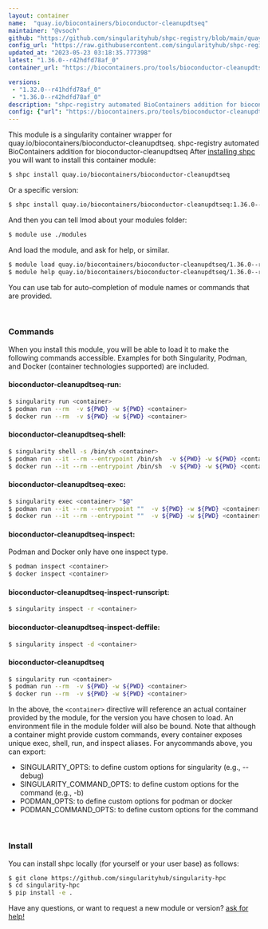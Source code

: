 ```yaml
---
layout: container
name:  "quay.io/biocontainers/bioconductor-cleanupdtseq"
maintainer: "@vsoch"
github: "https://github.com/singularityhub/shpc-registry/blob/main/quay.io/biocontainers/bioconductor-cleanupdtseq/container.yaml"
config_url: "https://raw.githubusercontent.com/singularityhub/shpc-registry/main/quay.io/biocontainers/bioconductor-cleanupdtseq/container.yaml"
updated_at: "2023-05-23 03:18:35.777398"
latest: "1.36.0--r42hdfd78af_0"
container_url: "https://biocontainers.pro/tools/bioconductor-cleanupdtseq"

versions:
 - "1.32.0--r41hdfd78af_0"
 - "1.36.0--r42hdfd78af_0"
description: "shpc-registry automated BioContainers addition for bioconductor-cleanupdtseq"
config: {"url": "https://biocontainers.pro/tools/bioconductor-cleanupdtseq", "maintainer": "@vsoch", "description": "shpc-registry automated BioContainers addition for bioconductor-cleanupdtseq", "latest": {"1.36.0--r42hdfd78af_0": "sha256:141bbe66586cad3ebd47825f3af839f14c60d58f5fc74d058c978deef745c401"}, "tags": {"1.32.0--r41hdfd78af_0": "sha256:8591744f7f053f53dc7b21efa54f484f65ac3dbb4d6163cc563c34dea5e6d173", "1.36.0--r42hdfd78af_0": "sha256:141bbe66586cad3ebd47825f3af839f14c60d58f5fc74d058c978deef745c401"}, "docker": "quay.io/biocontainers/bioconductor-cleanupdtseq"}
---
```


This module is a singularity container wrapper for quay.io/biocontainers/bioconductor-cleanupdtseq.
shpc-registry automated BioContainers addition for bioconductor-cleanupdtseq
After [installing shpc](#install) you will want to install this container module:


```bash
$ shpc install quay.io/biocontainers/bioconductor-cleanupdtseq
```

Or a specific version:

```bash
$ shpc install quay.io/biocontainers/bioconductor-cleanupdtseq:1.36.0--r42hdfd78af_0
```

And then you can tell lmod about your modules folder:

```bash
$ module use ./modules
```

And load the module, and ask for help, or similar.

```bash
$ module load quay.io/biocontainers/bioconductor-cleanupdtseq/1.36.0--r42hdfd78af_0
$ module help quay.io/biocontainers/bioconductor-cleanupdtseq/1.36.0--r42hdfd78af_0
```

You can use tab for auto-completion of module names or commands that are provided.

<br>

### Commands

When you install this module, you will be able to load it to make the following commands accessible.
Examples for both Singularity, Podman, and Docker (container technologies supported) are included.

#### bioconductor-cleanupdtseq-run:

```bash
$ singularity run <container>
$ podman run --rm  -v ${PWD} -w ${PWD} <container>
$ docker run --rm  -v ${PWD} -w ${PWD} <container>
```

#### bioconductor-cleanupdtseq-shell:

```bash
$ singularity shell -s /bin/sh <container>
$ podman run --it --rm --entrypoint /bin/sh  -v ${PWD} -w ${PWD} <container>
$ docker run --it --rm --entrypoint /bin/sh  -v ${PWD} -w ${PWD} <container>
```

#### bioconductor-cleanupdtseq-exec:

```bash
$ singularity exec <container> "$@"
$ podman run --it --rm --entrypoint ""  -v ${PWD} -w ${PWD} <container> "$@"
$ docker run --it --rm --entrypoint ""  -v ${PWD} -w ${PWD} <container> "$@"
```

#### bioconductor-cleanupdtseq-inspect:

Podman and Docker only have one inspect type.

```bash
$ podman inspect <container>
$ docker inspect <container>
```

#### bioconductor-cleanupdtseq-inspect-runscript:

```bash
$ singularity inspect -r <container>
```

#### bioconductor-cleanupdtseq-inspect-deffile:

```bash
$ singularity inspect -d <container>
```



#### bioconductor-cleanupdtseq

```bash
$ singularity run <container>
$ podman run --rm  -v ${PWD} -w ${PWD} <container>
$ docker run --rm  -v ${PWD} -w ${PWD} <container>
```


In the above, the `<container>` directive will reference an actual container provided
by the module, for the version you have chosen to load. An environment file in the
module folder will also be bound. Note that although a container
might provide custom commands, every container exposes unique exec, shell, run, and
inspect aliases. For anycommands above, you can export:

 - SINGULARITY_OPTS: to define custom options for singularity (e.g., --debug)
 - SINGULARITY_COMMAND_OPTS: to define custom options for the command (e.g., -b)
 - PODMAN_OPTS: to define custom options for podman or docker
 - PODMAN_COMMAND_OPTS: to define custom options for the command

<br>

### Install

You can install shpc locally (for yourself or your user base) as follows:

```bash
$ git clone https://github.com/singularityhub/singularity-hpc
$ cd singularity-hpc
$ pip install -e .
```

Have any questions, or want to request a new module or version? [ask for help!](https://github.com/singularityhub/singularity-hpc/issues)